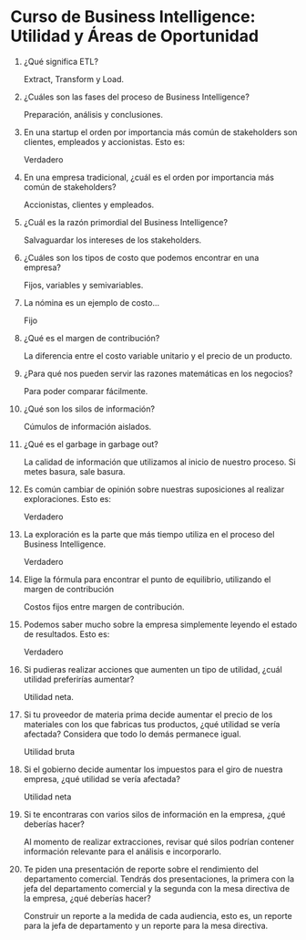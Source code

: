 # Curso de Business Intelligence: Utilidad y Áreas de Oportunidad

1. ¿Qué significa ETL?

   Extract, Transform y Load.

2. ¿Cuáles son las fases del proceso de Business Intelligence?

   Preparación, análisis y conclusiones.

3. En una startup el orden por importancia más común de stakeholders son clientes, empleados y accionistas. Esto es:

   Verdadero

4. En una empresa tradicional, ¿cuál es el orden por importancia más común de stakeholders?

   Accionistas, clientes y empleados.

5. ¿Cuál es la razón primordial del Business Intelligence?

   Salvaguardar los intereses de los stakeholders.

6. ¿Cuáles son los tipos de costo que podemos encontrar en una empresa?

   Fijos, variables y semivariables.

7. La nómina es un ejemplo de costo...

   Fijo

8. ¿Qué es el margen de contribución?

   La diferencia entre el costo variable unitario y el precio de un producto.

9. ¿Para qué nos pueden servir las razones matemáticas en los negocios?

   Para poder comparar fácilmente.

10. ¿Qué son los silos de información?

    Cúmulos de información aislados.

11. ¿Qué es el garbage in garbage out?

    La calidad de información que utilizamos al inicio de nuestro proceso. Si metes basura, sale basura.

12. Es común cambiar de opinión sobre nuestras suposiciones al realizar exploraciones. Esto es:

    Verdadero

13. La exploración es la parte que más tiempo utiliza en el proceso del Business Intelligence.

    Verdadero

14. Elige la fórmula para encontrar el punto de equilibrio, utilizando el margen de contribución

    Costos fijos entre margen de contribución.

15. Podemos saber mucho sobre la empresa simplemente leyendo el estado de resultados. Esto es:

    Verdadero

16. Si pudieras realizar acciones que aumenten un tipo de utilidad, ¿cuál utilidad preferirías aumentar?

    Utilidad neta.

17. Si tu proveedor de materia prima decide aumentar el precio de los materiales con los que fabricas tus productos, ¿qué utilidad se vería afectada? Considera que todo lo demás permanece igual.

    Utilidad bruta

18. Si el gobierno decide aumentar los impuestos para el giro de nuestra empresa, ¿qué utilidad se vería afectada?

    Utilidad neta

19. Si te encontraras con varios silos de información en la empresa, ¿qué deberías hacer?

    Al momento de realizar extracciones, revisar qué silos podrían contener información relevante para el análisis e incorporarlo.

20. Te piden una presentación de reporte sobre el rendimiento del departamento comercial. Tendrás dos presentaciones, la primera con la jefa del departamento comercial y la segunda con la mesa directiva de la empresa, ¿qué deberías hacer?

    Construir un reporte a la medida de cada audiencia, esto es, un reporte para la jefa de departamento y un reporte para la mesa directiva.
